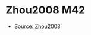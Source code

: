 <a name="material" />

# Zhou2008 M42
<script type="application/ld+json">
  {
    "@context": "https://schema.org/",
    "@type": "ChemicalSubstance",
    "http://purl.org/dc/terms/conformsTo":
      {
        "@type": "CreativeWork",
        "@id": "https://bioschemas.org/profiles/ChemicalSubstance/0.4-RELEASE/"
      },
    "@id": "https://egonw.github.io/nanowiki/nanowiki254.html#material",
    "name": "Zhou2008 M42",
    "sameAs": "http://127.0.0.1/mediawiki/index.php/Special:URIResolver/Zhou2008_M42"
  }
</script>


* Source: [Zhou2008](http://127.0.0.1/mediawiki/index.php/Special:URIResolver/Zhou2008)
